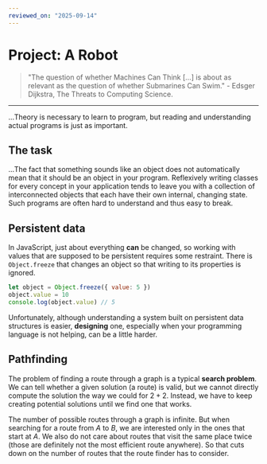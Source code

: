 ```yaml
---
reviewed_on: "2025-09-14"
---
```


# Project: A Robot

> "The question of whether Machines Can Think \[...\] is about as relevant as the question of whether Submarines Can Swim." - Edsger Dijkstra, The Threats to Computing Science.

---

...Theory is necessary to learn to program, but reading and understanding actual programs is just as important.

## The task

...The fact that something sounds like an object does not automatically mean that it should be an object in your program. Reflexively writing classes for every concept in your application tends to leave you with a collection of interconnected objects that each have their own internal, changing state. Such programs are often hard to understand and thus easy to break.

## Persistent data

In JavaScript, just about everything **can** be changed, so working with values that are supposed to be persistent requires some restraint. There is `Object.freeze` that changes an object so that writing to its properties is ignored.

```javascript
let object = Object.freeze({ value: 5 })
object.value = 10
console.log(object.value) // 5
```

Unfortunately, although understanding a system built on persistent data structures is easier, **designing** one, especially when your programming language is not helping, can be a little harder.

## Pathfinding

The problem of finding a route through a graph is a typical **search problem**. We can tell whether a given solution (a route) is valid, but we cannot directly compute the solution the way we could for $2 + 2$. Instead, we have to keep creating potential solutions until we find one that works.

The number of possible routes through a graph is infinite. But when searching for a route from $A$ to $B$, we are interested only in the ones that start at $A$. We also do not care about routes that visit the same place twice (those are definitely not the most efficient route anywhere). So that cuts down on the number of routes that the route finder has to consider.
